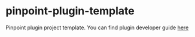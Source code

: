 # pinpoint-plugin-template
Pinpoint plugin project template. You can find plugin developer guide [here]()
